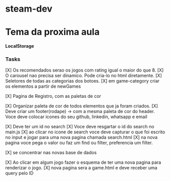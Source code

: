# steam-dev

# Tema da proxima aula
**LocalStorage**


### Tasks
[X] Os recomendados serao os jogos com rating igual o maior do que 8.
[X] O carousel nao precisa ser dinamico. Pode cria-lo no html diretamente. 
[X] Seletores de todas as categorias dos botoes. 
[X] em game-category criar os elementos a partir de newGames

[X] Pagina de Registro, com as paletas de cor

[X] Organizar paleta de cor de todos elementos que ja foram criados.
[X] Deve criar um footer(rodape) -> com a mesma paleta de cor do header. 
Voce deve colocar icones do seu github, linkedin, whatsapp e email 

[X] Deve ter um id no search
[X] Voce deve resgartar o id do search no main.js
[X] ao clicar no icone de search voce deve capturar o que foi escrito no input e jogar para uma nova pagina chamada search.html
[X] na nova pagina voce pega o valor ou faz um find ou filter, preferencia um filter. 


[X] se concentrar nas novas base de dados

[X] Ao clicar em algum jogo fazer o esquema de ter uma nova pagina para renderizar o jogo.
[X] nova pagina sera a game.html e deve receber uma query pelo ID